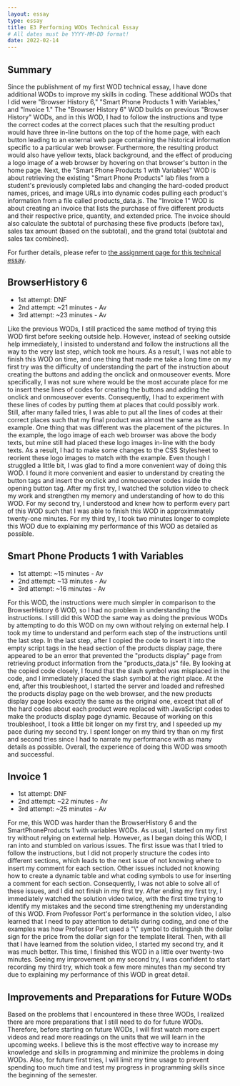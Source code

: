 ```yaml
---
layout: essay
type: essay
title: E3 Performing WODs Technical Essay
# All dates must be YYYY-MM-DD format!
date: 2022-02-14
---
```


<h2>Summary</h2>
<p> Since the publishment of my first WOD technical essay, I have done additional WODs to improve my skills in coding. These additional WODs that I did were "Browser History 6," "Smart Phone Products 1 with Variables," and "Invoice 1." The "Browser History 6" WOD builds on previous "Browser History" WODs, and in this WOD, I had to follow the instructions and type the correct codes at the correct places such that the resulting product would have three in-line buttons on the top of the home page, with each button leading to an external web page containing the historical information specific to a particular web browser. Furthermore, the resulting product would also have yellow texts, black background, and the effect of producing a logo image of a web browser by hovering on that browser's button in the home page. Next, the "Smart Phone Products 1 with Variables" WOD is about retrieving the existing "Smart Phone Products" lab files from a student's previously completed labs and changing the hard-coded product names, prices, and image URLs into dynamic codes pulling each product's information from a file called products_data.js. The "Invoice 1" WOD is about creating an invoice that lists the purchase of five different products and their respective price, quantity, and extended price. The invoice should also calculate the subtotal of purchasing these five products (before tax), sales tax amount (based on the subtotal), and the grand total (subtotal and sales tax combined).
</p>

<p>For further details, please refer to <a href="https://dport96.github.io/ITM352/morea/060.expressions-operators/experience-preparing-for-WOD.html">the assignment page for this technical essay</a>.</p>

<h2>BrowserHistory 6</h2>
<ul>
  <li>1st attempt: DNF</li>
  <li>2nd attempt: ~21 minutes - Av</li>
  <li>3rd attempt: ~23 minutes - Av</li>
</ul>

<p>Like the previous WODs, I still practiced the same method of trying this WOD first before seeking outside help. However, instead of seeking outside help immediately, I insisted to understand and follow the instructions all the way to the very last step, which took me hours. As a result, I was not able to finish this WOD on time, and one thing that made me take a long time on my first try was the difficulty of understanding the part of the instruction about creating the buttons and adding the onclick and onmouseover events. More specifically, I was not sure where would be the most accurate place for me to insert these lines of codes for creating the buttons and adding the onclick and onmouseover events. Consequently, I had to experiment with these lines of codes by putting them at places that could possibly work. Still, after many failed tries, I was able to put all the lines of codes at their correct places such that my final product was almost the same as the example. One thing that was different was the placement of the pictures. In the example, the logo image of each web browser was above the body texts, but mine still had placed these logo images in-line with the body texts. As a result, I had to make some changes to the CSS Stylesheet to reorient these logo images to match with the example. Even though I struggled a little bit, I was glad to find a more convenient way of doing this WOD. I found it more convenient and easier to understand by creating the button tags and insert the onclick and onmouseover codes inside the opening button tag. After my first try, I watched the solution video to check my work and strengthen my memory and understanding of how to do this WOD. For my second try, I understood and knew how to perform every part of this WOD such that I was able to finish this WOD in approximmately twenty-one minutes. For my third try, I took two minutes longer to complete this WOD due to explaining my performance of this WOD as detailed as possible.</p>

<h2>Smart Phone Products 1 with Variables</h2>
<ul>
  <li>1st attempt: ~15 minutes - Av</li>
  <li>2nd attempt: ~13 minutes - Av</li>
  <li>3rd attempt: ~16 minutes - Av</li>
</ul>

<p>For this WOD, the instructions were much simpler in comparison to the BrowserHistory 6 WOD, so I had no problem in understanding the instructions. I still did this WOD the same way as doing the previous WODs by attempting to do this WOD on my own without relying on external help. I took my time to understand and perform each step of the instructions until the last step. In the last step, after I copied the code to insert it into the empty script tags in the head section of the products display page, there appeared to be an error that prevented the "products display" page from retrieving product information from the "products_data.js" file. By looking at the copied code closely, I found that the slash symbol was misplaced in the code, and I immediately placed the slash symbol at the right place. At the end, after this troubleshoot, I started the server and loaded and refreshed the products display page on the web browser, and the new products display page looks exactly the same as the original one, except that all of the hard codes about each product were replaced with JavaScript codes to make the products display page dynamic. Because of working on this troubleshoot, I took a little bit longer on my first try, and I speeded up my pace during my second try. I spent longer on my third try than on my first and second tries since I had to narrate my performance with as many details as possible. Overall, the experience of doing this WOD was smooth and successful.</p>

<h2>Invoice 1</h2>
<ul>
  <li>1st attempt: DNF</li>
  <li>2nd attempt: ~22 minutes - Av</li>
  <li>3rd attempt: ~25 minutes - Av</li>
</ul>

<p>For me, this WOD was harder than the BrowserHistory 6 and the SmartPhoneProducts 1 with variables WODs. As usual, I started on my first try without relying on external help. However, as I began doing this WOD, I ran into and stumbled on various issues. The first issue was that I tried to follow the instructions, but I did not properly structure the codes into different sections, which leads to the next issue of not knowing where to insert my comment for each section. Other issues included not knowing how to create a dynamic table and what coding symbols to use for inserting a comment for each section. Consequently, I was not able to solve all of these issues, and I did not finish in my first try. After ending my first try, I immediately watched the solution video twice, with the first time trying to identify my mistakes and the second time strengthening my understanding of this WOD. From Professor Port's performance in the solution video, I also learned that I need to pay attention to details during coding, and one of the examples was how Professor Port used a "\" symbol to distinguish the dollar sign for the price from the dollar sign for the template literal. Then, with all that I have learned from the solution video, I started my second try, and it was much better. This time, I finished this WOD in a little over twenty-two minutes. Seeing my improvement on my second try, I was confident to start recording my third try, which took a few more minutes than my second try due to explaining my performance of this WOD in great detail.</p>

<h2>Improvements and Preparations for Future WODs</h2>
<p>Based on the problems that I encountered in these three WODs, I realized there are more preparations that I still need to do for future WODs. Therefore, before starting on future WODs, I will first watch more expert videos and read more readings on the units that we will learn in the upcoming weeks. I believe this is the most effective way to increase my knowledge and skills in programming and minimize the problems in doing WODs. Also, for future first tries, I will limit my time usage to prevent spending too much time and test my progress in programming skills since the beginning of the semester.</P>
<br>
